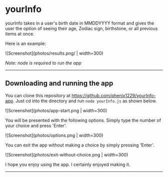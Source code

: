 # yourInfo
yourInfo takes in a user's birth date in MMDDYYYY format and gives the user the option of seeing their age, Zodiac sign, birthstone, or all previous items at once. 

Here is an example:

![Screenshot](photos/results.png/ | width=300)

*Note: node is required to run the app*

---

## Downloading and running the app

You can clone this repository at https://github.com/phenix1229/yourInfo-app. Just cd into the directory and run `node yourInfo.js` as shown below.

![Screenshot](photos/app-start.png | width=300)

You will be presented with the following options. Simply type the number of your choice and press 'Enter'.

![Screenshot](photos/options.png | width=300)

You can exit the app without making a choice by simply pressing 'Enter'.

![Screenshot](photos/exit-without-choice.png | width=300)

I hope you enjoy using the app. I certainly enjoyed making it.

---



